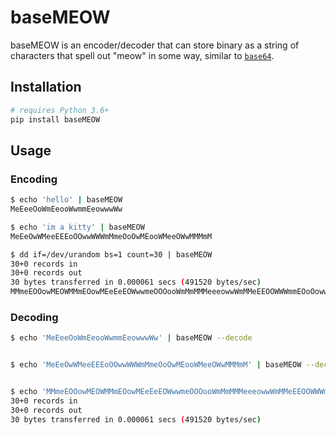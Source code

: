 # baseMEOW

baseMEOW is an encoder/decoder that can store binary as a string of characters that spell out "meow" in some way, similar to [`base64`](https://linux.die.net/man/1/base64).

## Installation

```bash
# requires Python 3.6+
pip install baseMEOW
```

## Usage

### Encoding

```bash
$ echo 'hello' | baseMEOW
MeEeeOoWmEeooWwmmEeowwwWw

$ echo 'im a kitty' | baseMEOW
MeEeOwWMeeEEEoOOwwWWWmMmeOoOwMEooWMeeOWwMMMmM

$ dd if=/dev/urandom bs=1 count=30 | baseMEOW
30+0 records in
30+0 records out
30 bytes transferred in 0.000061 secs (491520 bytes/sec)
MMmeEOOowMEOWMMmEOowMEeEeEOWwwmeOOOooWmMmMMMeeeowwWmMMeEEOOWWWmmEOoOowwmmeoOWMmMmeEooWMEEeoWwmeOoOoOWWwWWmeEEoOOwWmmeoOwW
```


### Decoding

```bash
$ echo 'MeEeeOoWmEeooWwmmEeowwwWw' | baseMEOW --decode


$ echo 'MeEeOwWMeeEEEoOOwwWWWmMmeOoOwMEooWMeeOWwMMMmM' | baseMEOW --decode


$ echo 'MMmeEOOowMEOWMMmEOowMEeEeEOWwwmeOOOooWmMmMMMeeeowwWmMMeEEOOWWWmmEOoOowwmmeoOWMmMmeEooWMEEeoWwmeOoOoOWWwWWmeEEoOOwWmmeoOwW' | baseMEOW --decode
30+0 records in
30+0 records out
30 bytes transferred in 0.000061 secs (491520 bytes/sec)

```